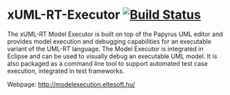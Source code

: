 # xUML-RT-Executor [![Build Status](https://travis-ci.org/ELTE-Soft/xUML-RT-Executor.svg?branch=master)](https://travis-ci.org/ELTE-Soft/xUML-RT-Executor)

The xUML-RT Model Executor is built on top of the Papyrus UML editor and provides model execution and debugging capabilities for an executable variant of the UML-RT language. The Model Executor is integrated in Eclipse and can be used to visually debug an executable UML model. It  is also packaged as a command line tool to support automated test case execution, integrated in test frameworks.

Webpage: http://modelexecution.eltesoft.hu/

